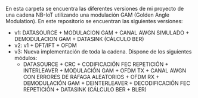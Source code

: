 En esta carpeta se encuentra las diferentes versiones de mi proyecto de una cadena NB-IoT utilizando una modulación GAM (Golden Angle Modulation).
En este repositorio se encuentran las siguientes versiones:
- v1: DATASOURCE + MODULACION GAM + CANAL AWGN SIMULADO + DEMODULACION GAM + DATASINK (CÁLCULO BER)
- v2: v1 + DFT/IFT + OFDM
- v3: Nueva implementación de toda la cadena. Dispone de los siguientes módulos:
  - DATASOURCE + CRC + CODIFICACIÓN FEC REPETICIÓN + INTERLEAVER + MODULACIÓN GAM + OFDM TX + CANAL AWGN CON ERRORES DE RÁFAGA ALEATORIOS + OFDM RX + DEMODULACIÓN GAM + DEINTERLEAVER + DECODIFICACIÓN FEC REPETICIÓN + DATASINK (CÁLCULO BER + BLER)
